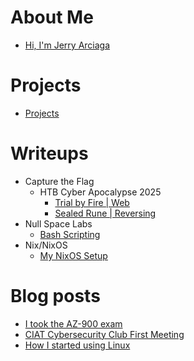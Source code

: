 # About Me
* [Hi, I'm Jerry Arciaga](README.md)
# Projects
* [Projects](projects/projects.md)
# Writeups
* Capture the Flag
    * HTB Cyber Apocalypse 2025
        * [Trial by Fire | Web](writeups/htb-cyber-apocalypse-2025/trial-by-fire.md)
        * [Sealed Rune | Reversing](writeups/htb-cyber-apocalypse-2025/sealed-rune.md)
* Null Space Labs
    * [Bash Scripting](writeups/null-space-labs/bash-scripting.md)
* Nix/NixOS
    * [My NixOS Setup](writeups/nix-nixos/my-nixos-setup.md)
# Blog posts
* [I took the AZ-900 exam](blog-posts/az-900-test.md)
* [CIAT Cybersecurity Club First Meeting](blog-posts/ciat-cyber-meeting.md)
* [How I started using Linux](blog-posts/how-i-started-using-linux.md)

